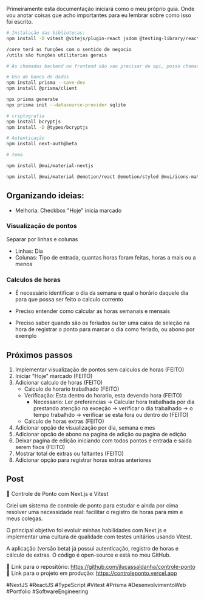Primeiramente esta documentação iniciará como o meu próprio guia. Onde vou anotar coisas que acho importantes para eu lembrar sobre como isso foi escrito.

```bash
# Instalação das bibliotecas:
npm install -D vitest @vitejs/plugin-react jsdom @testing-library/react @testing-library/jest-dom

/core terá as funções com o sentido de negocio
/utils são funções utilitarias gerais

# As chamadas backend no frontend não vao precisar de api, posso chamar diretamente as funções ou usar server actions

# Uso de banco de dados
npm install prisma --save-dev
npm install @prisma/client

npx prisma generate
npx prisma init --datasource-provider sqlite

# criptografia
npm install bcryptjs
npm install -D @types/bcryptjs

# Autenticação
npm install next-auth@beta

# tema

npm install @mui/material-nextjs

npm install @mui/material @emotion/react @emotion/styled @mui/icons-material
```

## Organizando ideias:

- Melhoria: Checkbox "Hoje" inicia marcado

### Visualização de pontos

Separar por linhas e colunas

- Linhas: Dia
- Colunas: Tipo de entrada, quantas horas foram feitas, horas a mais ou a menos

### Calculos de horas

- É necessário identificar o dia da semana e qual o horário daquele dia para que possa ser feito o calculo corrento
- Preciso entender como calcular as horas semanais e mensais

- Preciso saber quando são os feriados ou ter uma caixa de seleção na hora de registrar o ponto para marcar o dia como feriado, ou abono por exemplo

## Próximos passos
1. Implementar visualização de pontos sem calculos de horas (FEITO)
2. Iniciar "Hoje" marcado (FEITO)
3. Adicionar calculo de horas (FEITO)
	- Calculo de horario trabalhado (FEITO)
	- Verificação: Esta dentro do horario, esta devendo hora (FEITO)
		- Necessario: Ler preferencias -> Calcular hora trabalhada por dia prestando atenção na exceção -> verificar o dia trabalhado -> o tempo trabalhdo -> verificar se esta fora ou dentro do  (FEITO)
	- Calculo de horas extras (FEITO)
4. Adicionar opção de visualização por dia, semana e mes
5. Adicionar opcão de abono na pagina de adição ou pagina de edição
6. Deixar pagina de edição iniciando com todos pontos e entrada e saida serem fixos (FEITO)
7. Mostrar total de extras ou faltantes (FEITO)
8. Adicionar opção para registrar horas extras anteriores

## Post

🚀 Controle de Ponto com Next.js e Vitest

Criei um sistema de controle de ponto para estudar e ainda por cima resolver uma necessidade real: facilitar o registro de horas para mim e meus colegas.

O principal objetivo foi evoluir minhas habilidades com Next.js e implementar uma cultura de qualidade com testes unitários usando Vitest.

A aplicação (versão beta) já possui autenticação, registro de horas e cálculo de extras. O código é open-source e está no meu GitHub.

🔗 Link para o repositório: https://github.com/jlucassaldanha/controle-ponto
🔗 Link para o projeto em produção: https://controleponto.vercel.app

#NextJS #ReactJS #TypeScript #Vitest #Prisma #DesenvolvimentoWeb #Portfolio #SoftwareEngineering
